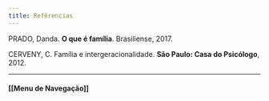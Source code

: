 ```yaml
---
title: Refêrencias
---
```


PRADO, Danda. **O que é família**. Brasiliense, 2017.

CERVENY, C. Família e intergeracionalidade. **São Paulo: Casa do Psicólogo**, 2012.


----------------------

#### [[Menu de Navegação]]